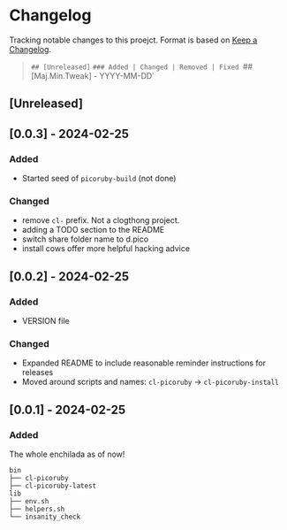 # Changelog

Tracking notable changes to this proejct.  Format is based on [Keep a Changelog](https://keepachangelog.com/en/1.1.0/).

> `## [Unreleased]`
> `### Added | Changed | Removed | Fixed
> `## [Maj.Min.Tweak] - YYYY-MM-DD`

## [Unreleased]

## [0.0.3] - 2024-02-25
### Added
- Started seed of `picoruby-build` (not done)

### Changed
- remove `cl-` prefix. Not a clogthong project.
- adding a TODO section to the README
- switch share folder name to d.pico 
- install cows offer more helpful hacking advice

## [0.0.2] - 2024-02-25
### Added
- VERSION file
### Changed
- Expanded README to include reasonable reminder instructions for releases
- Moved around scripts and names: `cl-picoruby` -> `cl-picoruby-install`

## [0.0.1] - 2024-02-25
### Added
The whole enchilada as of now!
```
bin
├── cl-picoruby
├── cl-picoruby-latest
lib
├── env.sh
├── helpers.sh
└── insanity_check
```
